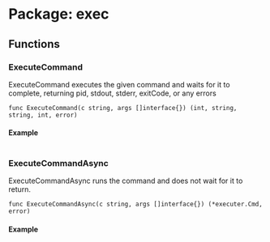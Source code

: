 
# Package: exec

## Functions

### ExecuteCommand

ExecuteCommand executes the given command and waits for it to complete, returning pid, stdout, stderr, exitCode, or any errors

``````
func ExecuteCommand(c string, args []interface{}) (int, string, string, int, error)
``````
#### Example
``````

``````

### ExecuteCommandAsync

ExecuteCommandAsync runs the command and does not wait for it to return.

``````
func ExecuteCommandAsync(c string, args []interface{}) (*executer.Cmd, error)
``````
#### Example
``````

``````
